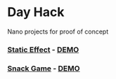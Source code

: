 # Day Hack
Nano projects for proof of concept

### [Static Effect](./static-effect) - [DEMO](https://tennisonchan.github.io/day-hack/static-effect/)

### [Snack Game](./snack) - [DEMO](https://tennisonchan.github.io/day-hack/snack/)